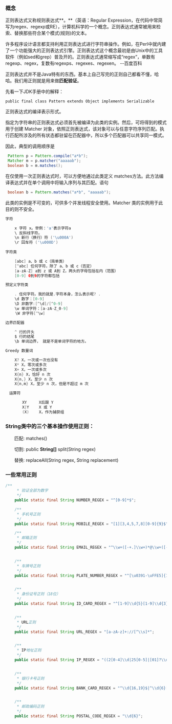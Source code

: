 ### 概念

正则表达式又称规则表达式**。**（英语：Regular Expression，在代码中常简写为regex、regexp或RE），计算机科学的一个概念。正则表达式通常被用来检索、替换那些符合某个模式(规则)的文本。

许多程序设计语言都支持利用正则表达式进行字符串操作。例如，在Perl中就内建了一个功能强大的正则表达式引擎。正则表达式这个概念最初是由Unix中的工具软件（例如sed和grep）普及开的。正则表达式通常缩写成“regex”，单数有regexp、regex，复数有regexps、regexes、regexen。                          --百度百科

正则表达式并不是Java特有的东西。基本上自己写完的正则自己都看不懂，哈哈。我们用正则就是用来做**匹配验证**。

<!--more-->

先看一下JDK手册中的解释：

`public final class Pattern extends Object implements Serializable`

正则表达式的编译表示形式。  

指定为字符串的正则表达式必须首先被编译为此类的实例。然后，可将得到的模式用于创建 Matcher 对象，依照正则表达式，该对象可以与任意字符序列匹配。执行匹配所涉及的所有状态都驻留在匹配器中，所以多个匹配器可以共享同一模式。   

因此，典型的调用顺序是  

```java
 Pattern p = Pattern.compile("a*b");
 Matcher m = p.matcher("aaaaab");
 boolean b = m.matches();
```

在仅使用一次正则表达式时，可以方便地通过此类定义 matches方法。此方法编译表达式并在单个调用中将输入序列与其匹配。语句  

```java
 boolean b = Pattern.matches("a*b", "aaaaab");
```

此类的实例是不可变的，可供多个并发线程安全使用。Matcher 类的实例用于此目的则不安全。

```java
字符

    x 字符 x。举例：'a'表示字符a
    \ 反斜线字符。
    \n 新行（换行）符 ('\u000A') 
    \r 回车符 ('\u000D')
    
字符类

    [abc] a、b 或 c（简单类） 
    [^abc] 任何字符，除了 a、b 或 c（否定） 
    [a-zA-Z] a到 z 或 A到 Z，两头的字母包括在内（范围） 
    [0-9] 0到9的字符都包括    

预定义字符类

    . 任何字符。我的就是.字符本身，怎么表示呢? .
    \d 数字：[0-9]
    \D 非数字:[^\d]/[^0-9]
    \w 单词字符：[a-zA-Z_0-9]
　　 \W 非字符[^\w]

边界匹配器

    ^ 行的开头 
    $ 行的结尾 
    \b 单词边界， 就是不是单词字符的地方。    

Greedy 数量词 

    X? X，一次或一次也没有
    X* X，零次或多次
    X+ X，一次或多次
    X{n} X，恰好 n 次 
    X{n,} X，至少 n 次 
    X{n,m} X，至少 n 次，但是不超过 m 次 

　运算符 

	　　XY 　　	X后跟 Y 
	　　X|Y 　　X 或 Y 
	　　(X) 　　X，作为捕获组

```



### String类中的三个基本操作使用正则：

　　匹配: matches()

　　切割: public **String[]** split(String regex)

　　替换: replaceAll(String regex, String replacement)



### 一些常用正则

```java
/**
     * 验证全部为数字
     */
    public static final String NUMBER_REGEX = "^[0-9]*$";

    /**
     * 手机号正则
     */
    public static final String MOBILE_REGEX = "[1][3,4,5,7,8][0-9]{9}$";

    /**
     * 邮箱正则
     */
    public static final String EMAIL_REGEX = "^\\w+([-+.]\\w+)*@\\w+([-.]\\w+)*\\.\\w+([-.]\\w+)*$";


    /**
     * 车牌号正则
     */
    public static final String PLATE_NUMBER_REGEX = "^[\u0391-\uFFE5]{1}[a-zA-Z0-9]{6}$";


    /**
     * 身份证号正则（18位）
     */
    public static final String ID_CARD_REGEX = "^[1-9]\\d{5}[1-9]\\d{3}((0\\d)|(1[0-2]))(([0|1|2]\\d)|3[0-1])\\d{3}([0-9Xx])$";


    /**
     * URL正则
     */
    public static final String URL_REGEX = "[a-zA-z]+://[^\\s]*";


    /**
     * IP地址正则
     */
    public static final String IP_REGEX = "((2[0-4]\\d|25[0-5]|[01]?\\d\\d?)\\.){3}(2[0-4]\\d|25[0-5]|[01]?\\d\\d?)";


    /**
     * 银行卡号正则
     */
    public static final String BANK_CARD_REGEX = "^\\d{16,19}$|^\\d{6}[- ]\\d{10,13}$|^\\d{4}[- ]\\d{4}[- ]\\d{4}[- ]\\d{4,7}$";


    /**
     * 邮政编码正则
     */
    public static final String POSTAL_CODE_REGEX = "\\d{6}";

```


